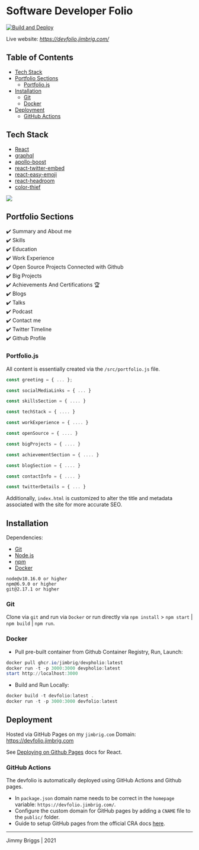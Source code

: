 # Software Developer Folio

[![Build and Deploy](https://github.com/jimbrig/devpholio/actions/workflows/deploy.yml/badge.svg)](https://github.com/jimbrig/devpholio/actions/workflows/deploy.yml)

Live website: _<https://devfolio.jimbrig.com/>_

<!-- START doctoc generated TOC -->

## Table of Contents

- [Tech Stack](#tech-stack)
- [Portfolio Sections](#portfolio-sections)
  - [Portfolio.js](#portfoliojs)
- [Installation](#installation)
  - [Git](#git)
  - [Docker](#docker)
- [Deployment](#deployment)
  - [GitHub Actions](#github-actions)

<!-- END doctoc generated TOC please keep comment here to allow auto update -->

## Tech Stack

- [React](https://reactjs.org/)
- [graphql](https://graphql.org/)
- [apollo-boost](https://www.apollographql.com/docs/react/get-started/)
- [react-twitter-embed](https://github.com/saurabhnemade/react-twitter-embed)
- [react-easy-emoji](https://github.com/appfigures/react-easy-emoji)
- [react-headroom](https://github.com/KyleAMathews/react-headroom)
- [color-thief](https://github.com/lokesh/color-thief)

![](https://awesome-stack.glitch.me/api/v1/cards?name=jimbrig&repos=devpholio&theme=dracula)

## Portfolio Sections

✔️ Summary and About me\
✔️ Skills\
✔️ Education\
✔️ Work Experience\
✔️ Open Source Projects Connected with Github\
✔️ Big Projects\
✔️ Achievements And Certifications 🏆\
✔️ Blogs\
✔️ Talks\
✔️ Podcast\
✔️ Contact me\
✔️ Twitter Timeline\
✔️ Github Profile

### Portfolio.js

All content is essentially created via the `/src/portfolio.js` file.

```javascript
const greeting = { ... };

const socialMediaLinks = { ... }

const skillsSection = { .... }

const techStack = { .... }

const workExperience = { .... }

const openSource = { .... }

const bigProjects = { .... }

const achievementSection = { .... }

const blogSection = { .... }

const contactInfo = { .... }

const twitterDetails = { ... }
```

Additionally, `index.html` is customized to alter the title and metadata associated with the site for more accurate SEO.

## Installation

Dependencies:

- [Git](https://git-scm.com)
- [Node.js](https://nodejs.org/en/download/)
- [npm](http://npmjs.com)
- [Docker](https://www.docker.com/products/docker-desktop)

```
node@v10.16.0 or higher
npm@6.9.0 or higher
git@2.17.1 or higher
```

### Git

Clone via `git` and run via `Docker` or run directly via `npm install` > `npm start` | `npm build` | `npm run`.

### Docker

- Pull pre-built container from Github Container Registry, Run, Launch:

```powershell
docker pull ghcr.io/jimbrig/devpholio:latest
docker run -t -p 3000:3000 devpholio:latest
start http://localhost:3000
```

- Build and Run Locally:

```powershell
docker build -t devfolio:latest .
docker run -t -p 3000:3000 devfolio:latest
```

## Deployment

Hosted via GitHub Pages on my `jimbrig.com` Domain: https://devfolio.jimbrig.com

See [Deploying on Github Pages](https://create-react-app.dev/docs/deployment/#github-pages) docs for React.

### GitHub Actions

The devfolio is automatically deployed using GitHub Actions and Github pages.

- In `package.json` domain name needs to be correct in the `homepage` variable: `https://devfolio.jimbrig.com/`.
- Configure the custom domain for GitHub pages by adding a `CNAME` file to the `public/` folder.
- Guide to setup GitHub pages from the official CRA docs [here](https://create-react-app.dev/docs/deployment/#github-pages).

---

Jimmy Briggs | 2021
